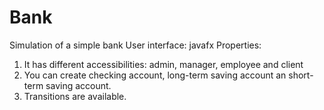 # Bank
Simulation of a simple bank
User interface: javafx
Properties:
1. It has different accessibilities: admin, manager, employee and client
2. You can create checking account, long-term saving account an short-term saving account.
3. Transitions are available.

